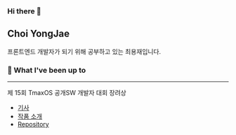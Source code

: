 ### Hi there 👋
Choi YongJae
---
프론트엔드 개발자가 되기 위해 공부하고 있는 최용재입니다.
### 📢 What I've been up to
---
제 15회 TmaxOS 공개SW 개발자 대회 장려상
- [기사](https://m.post.naver.com/viewer/postView.naver?volumeNo=32557003&memberNo=33037825)
- [작품 소개](http://bypub.kr/ebook/oss2021-1/index.html#p=60)
- [Repository](https://github.com/yjc2021/calamares)
<!--
**yjc2021/yjc2021** is a ✨ _special_ ✨ repository because its `README.md` (this file) appears on your GitHub profile.

Here are some ideas to get you started:

- 🔭 I’m currently working on ...
- 🌱 I’m currently learning ...
- 👯 I’m looking to collaborate on ...
- 🤔 I’m looking for help with ...
- 💬 Ask me about ...
- 📫 How to reach me: ...
- 😄 Pronouns: ...
- ⚡ Fun fact: ...
-->
